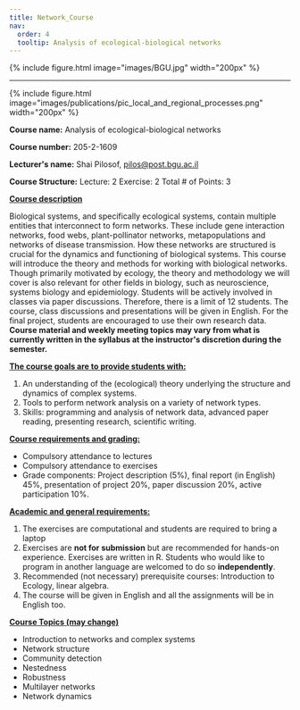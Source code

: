 ```yaml
---
title: Network_Course
nav:
  order: 4
  tooltip: Analysis of ecological-biological networks
---
```

{%
    include figure.html
    image="images/BGU.jpg"
    width="200px"
  %}

***

{% include figure.html image="images/publications/pic_local_and_regional_processes.png" width="200px" %} 

**Course name:** Analysis of ecological-biological networks
 
**Course number:** 205-2-1609
 
**Lecturer's name:** Shai Pilosof, pilos@post.bgu.ac.il
 
**Course Structure:** Lecture: 2   Exercise:  2 Total # of Points: 3

<span style="text-decoration: underline;">**Course description**</span> 

Biological systems, and specifically ecological systems, contain multiple entities that interconnect to form networks. These include gene interaction networks, food webs, plant-pollinator networks, metapopulations and networks of disease transmission. How these networks are structured is crucial for the dynamics and functioning of biological systems. This course will introduce the theory and methods for working with biological networks. Though primarily motivated by ecology, the theory and methodology we will cover is also relevant for other fields in biology, such as neuroscience, systems biology and epidemiology. Students will be actively involved in classes via paper discussions. Therefore, there is a limit of 12 students. The course, class discussions and presentations will be given in English. For the final project, students are encouraged to use their own research data. **Course material and weekly meeting topics may vary from what is currently written in the syllabus at the instructor's discretion during the semester.**
  
<span style="text-decoration: underline;">**The course goals are to provide students with:**</span> 
1. An understanding of the (ecological) theory underlying the structure and dynamics of complex systems.
2. Tools to perform network analysis on a variety of network types.
3. Skills: programming and analysis of network data, advanced paper reading, presenting research, scientific writing.

<span style="text-decoration: underline;">**Course requirements and grading:**</span> 
* Compulsory attendance to lectures
* Compulsory attendance to exercises
* Grade components: Project description (5%), final report (in English) 45%, presentation of project 20%, paper discussion 20%, active participation 10%.

<span style="text-decoration: underline;">**Academic and general requirements:**</span> 
1. The exercises are computational and students are required to bring a laptop
2. Exercises are **not for submission** but are recommended for hands-on experience. Exercises are written in R. Students who would like to program in another language are welcomed to do so **independently**.
3. Recommended (not necessary) prerequisite courses: Introduction to Ecology, linear algebra.
4. The course will be given in English and all the assignments will be in English too.

<span style="text-decoration: underline;">**Course Topics (may change)**</span> 
* Introduction to networks and complex systems
* Network structure
* Community detection
* Nestedness
* Robustness
* Multilayer networks
* Network dynamics
